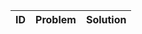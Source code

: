 <!-- 
Icon link template for the diff lang
[<img src="https://img.icons8.com/color/c-plus-plus-logo.png" width="30px" height="30px">](your_file_link)
[<img src="https://img.icons8.com/color/java.png" width="30px" height="30px">](your_file_link)
[<img src="https://img.icons8.com/color/javascript.png" width="30px" height="30px">](your_file_link)
[<img src="https://img.icons8.com/color/python.png" width="30px" height="30px">](your_file_link)
-->
| ID  | Problem | Solution |
| :-: | :------ | :------: |